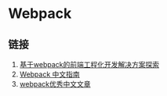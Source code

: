 # Webpack
## 链接
1. [基于webpack的前端工程化开发解决方案探索](https://github.com/xiaoyunchen/webpack)
1. [Webpack 中文指南](http://zhaoda.net/webpack-handbook/)
1. [webpack优秀中文文章](https://github.com/webpack-china/awesome-webpack-cn)
